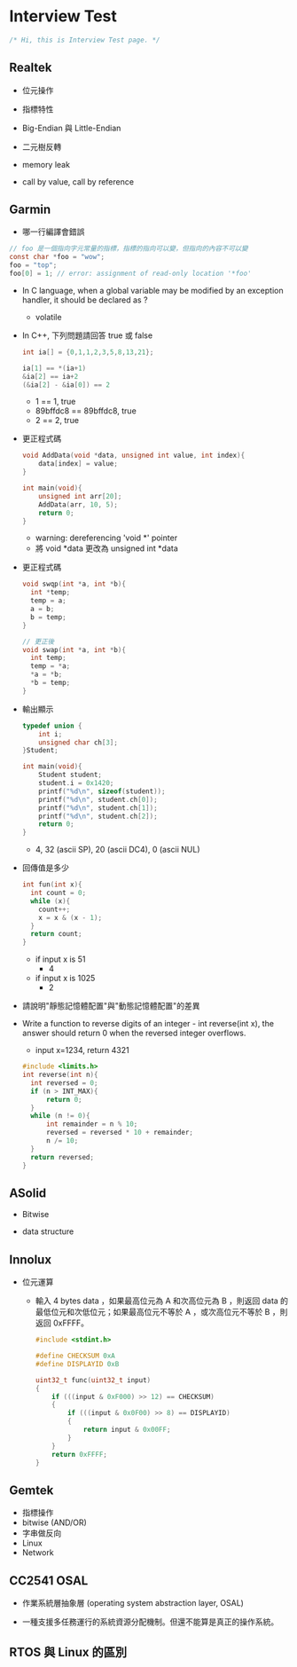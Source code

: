 # Interview Test #

```C
/* Hi, this is Interview Test page. */
```

## Realtek ##

* 位元操作

* 指標特性

* Big-Endian 與 Little-Endian

* 二元樹反轉

* memory leak

* call by value, call by reference

## Garmin ##

* 哪一行編譯會錯誤

```C
// foo 是一個指向字元常量的指標，指標的指向可以變，但指向的內容不可以變
const char *foo = "wow";  
foo = "top";
foo[0] = 1; // error: assignment of read-only location '*foo'
```

* In C language, when a global variable may be modified by an exception handler, it should be declared as ?
  * volatile

* In C++, 下列問題請回答 true 或 false

    ```C
    int ia[] = {0,1,1,2,3,5,8,13,21};

    ia[1] == *(ia+1)
    &ia[2] == ia+2
    (&ia[2] - &ia[0]) == 2
    ```

  * 1 == 1, true
  * 89bffdc8 == 89bffdc8, true
  * 2 == 2, true

* 更正程式碼

  ```C
  void AddData(void *data, unsigned int value, int index){
      data[index] = value;
  }

  int main(void){
      unsigned int arr[20];
      AddData(arr, 10, 5);
      return 0;
  }
  ```

  * warning: dereferencing 'void *' pointer
  * 將 void \*data 更改為 unsigned int *data

* 更正程式碼

  ```C
  void swqp(int *a, int *b){
    int *temp;
    temp = a;
    a = b;
    b = temp;
  }
  ```

  ```C
  // 更正後
  void swap(int *a, int *b){
    int temp;
    temp = *a;
    *a = *b;
    *b = temp;
  }
  ```

* 輸出顯示

  ```C
  typedef union {
      int i;
      unsigned char ch[3];
  }Student;

  int main(void){
      Student student;
      student.i = 0x1420;
      printf("%d\n", sizeof(student));
      printf("%d\n", student.ch[0]);
      printf("%d\n", student.ch[1]);
      printf("%d\n", student.ch[2]);
      return 0;
  }
  ```

  * 4, 32 (ascii SP), 20 (ascii DC4), 0 (ascii NUL)

* 回傳值是多少

  ```C
  int fun(int x){
    int count = 0;
    while (x){
      count++;
      x = x & (x - 1);
    }
    return count;
  }
  ```

  * if input x is 51
    * 4
  * if input x is 1025
    * 2

* 請說明"靜態記憶體配置"與"動態記憶體配置"的差異

* Write a function to reverse digits of an integer - int reverse(int x), the answer should return 0 when the reversed integer overflows.

  * input x=1234, return 4321

  ```C
  #include <limits.h>
  int reverse(int n){
    int reversed = 0;
    if (n > INT_MAX){
        return 0;
    }
    while (n != 0){
        int remainder = n % 10;
        reversed = reversed * 10 + remainder;
        n /= 10;
    }
    return reversed;
  }
  ```

## ASolid ##

* Bitwise

* data structure

## Innolux ##

* 位元運算

  * 輸入 4 bytes data ，如果最高位元為 A 和次高位元為 B ，則返回 data 的最低位元和次低位元；如果最高位元不等於 A ，或次高位元不等於 B ，則返回 0xFFFF。

    ```C
    #include <stdint.h>

    #define CHECKSUM 0xA
    #define DISPLAYID 0xB

    uint32_t func(uint32_t input)
    {
        if (((input & 0xF000) >> 12) == CHECKSUM)
        {
            if (((input & 0x0F00) >> 8) == DISPLAYID)
            {
                return input & 0x00FF;
            }
        }
        return 0xFFFF;
    }
    ```

## Gemtek ##

* 指標操作
* bitwise (AND/OR)
* 字串做反向
* Linux
* Network

## CC2541 OSAL ##

* 作業系統層抽象層 (operating system abstraction layer, OSAL)

* 一種支援多任務運行的系統資源分配機制。但還不能算是真正的操作系統。

## RTOS 與 Linux 的區別 ##

